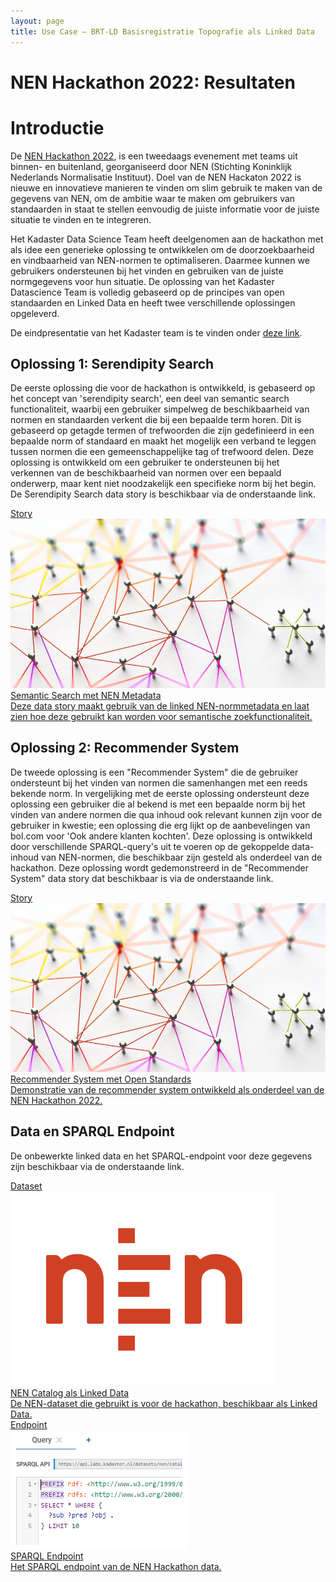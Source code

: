 ```yaml
---
layout: page
title: Use Case ― BRT-LD Basisregistratie Topografie als Linked Data
---
```


# NEN Hackathon 2022: Resultaten

# Introductie
De [NEN Hackathon 2022](https://www.nen.nl/hackathon), is een tweedaags evenement met teams uit binnen- en buitenland, georganiseerd door NEN (Stichting Koninklijk Nederlands Normalisatie Instituut). Doel van de NEN Hackaton 2022 is nieuwe en innovatieve manieren te vinden om slim gebruik te maken van de gegevens van NEN, om de ambitie waar te maken om gebruikers van standaarden in staat te stellen eenvoudig de juiste informatie voor de juiste situatie te vinden en te integreren.

Het Kadaster Data Science Team heeft deelgenomen aan de hackathon met als idee een generieke oplossing te ontwikkelen om de doorzoekbaarheid en vindbaarheid van NEN-normen te optimaliseren. Daarmee kunnen we gebruikers ondersteunen bij het vinden en gebruiken van de juiste normgegevens voor hun situatie. De oplossing van het Kadaster Datascience Team is volledig gebaseerd op de principes van open standaarden en Linked Data en heeft twee verschillende oplossingen opgeleverd.

De eindpresentatie van het Kadaster team is te vinden onder [deze link](https://docs.google.com/presentation/d/15pJ9hKdr6RZOW4lX6TLxtOti8ndvFEiIZonsboEhFeA/edit#slide=id.p1).

## Oplossing 1: Serendipity Search

De eerste oplossing die voor de hackathon is ontwikkeld, is gebaseerd op het concept van 'serendipity search', een deel van semantic search functionaliteit, waarbij een gebruiker simpelweg de beschikbaarheid van normen en standaarden verkent die bij een bepaalde term horen. Dit is gebaseerd op getagde termen of trefwoorden die zijn gedefinieerd in een bepaalde norm of standaard en maakt het mogelijk een verband te leggen tussen normen die een gemeenschappelijke tag of trefwoord delen. Deze oplossing is ontwikkeld om een gebruiker te ondersteunen bij het verkennen van de beschikbaarheid van normen over een bepaald onderwerp, maar kent niet noodzakelijk een specifieke norm bij het begin. De Serendipity Search data story is beschikbaar via de onderstaande link.

<div class="cards-wrapper">
    <a href="https://data.labs.kadaster.nl/nen/-/stories/semantic-search">
    <div class="card">
      <div class="card-type">Story</div>
      <img class="card-image" src="/assets/images/network.jpg" alt="Network">
      <div class="card-title">Semantic Search met NEN Metadata</div>
      <div class="card-description">Deze data story maakt gebruik van de linked NEN-normmetadata en laat zien hoe deze gebruikt kan worden voor semantische zoekfunctionaliteit.</div>
    </div>
  </a>
</div>

## Oplossing 2: Recommender System

De tweede oplossing is een "Recommender System" die de gebruiker ondersteunt bij het vinden van normen die samenhangen met een reeds bekende norm. In vergelijking met de eerste oplossing ondersteunt deze oplossing een gebruiker die al bekend is met een bepaalde norm bij het vinden van andere normen die qua inhoud ook relevant kunnen zijn voor de gebruiker in kwestie; een oplossing die erg lijkt op de aanbevelingen van bol.com voor 'Ook andere klanten kochten'. Deze oplossing is ontwikkeld door verschillende SPARQL-query's uit te voeren op de gekoppelde data-inhoud van NEN-normen, die beschikbaar zijn gesteld als onderdeel van de hackathon. Deze oplossing wordt gedemonstreerd in de "Recommender System" data story dat beschikbaar is via de onderstaande link. 

<div class="cards-wrapper">
  <a href="https://data.labs.kadaster.nl/nen/-/stories/recommender-system">
    <div class="card">
      <div class="card-type">Story</div>
      <img class="card-image" src="/assets/images/network.jpg" alt="NEN Serendipity Search">
      <div class="card-title">Recommender System met Open Standards</div>
      <div class="card-description">Demonstratie van de recommender system ontwikkeld als onderdeel van de NEN Hackathon 2022.</div>
    </div>
    </a>
</div>

## Data en SPARQL Endpoint

De onbewerkte linked data en het SPARQL-endpoint voor deze gegevens zijn beschikbaar via de onderstaande link.

<div class="cards-wrapper">
  <a href="https://data.labs.kadaster.nl/nen/catalog">
    <div class="card">
      <div class="card-type">Dataset</div>
      <img class="card-image" src="/assets/images/nen-logo.webp" alt="NEN logo">
      <div class="card-title">NEN Catalog als Linked Data</div>
      <div class="card-description">De NEN-dataset die gebruikt is voor de hackathon, beschikbaar als Linked Data.</div>
    </div>
  </a>
  <a href="https://data.labs.kadaster.nl/nen/catalog/sparql/default">
    <div class="card">
      <div class="card-type">Endpoint</div>
      <img class="card-image" src="/assets/images/sparql-nen.png" alt="SPARQL Endpoint">
      <div class="card-title">SPARQL Endpoint</div>
      <div class="card-description">Het SPARQL endpoint van de NEN Hackathon data.</div>
    </div>
  </a>
</div>
